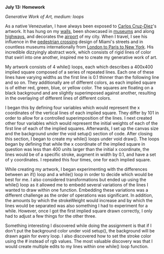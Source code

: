 **July 13: Homework**

*Generative Work of Art, medium: loops*

As a native Venezuelan, I have always been exposed to [Carlos Cruz-Diez](https://www.cruzdiezartfoundation.org/carlos-cruz-diez)'s artwork. It has hung on my [walls](https://lh3.googleusercontent.com/proxy/q7eBP8AJwIUHZ0j7gJ3oB38KEu3Ppv_hC66VyTQng2rWOSzTAdstykNzsKe6cPVDnsYl-CMB7h1XR-UDipGm3NjSySZOiIesi2p9tzKfAW0T8vEmC8k8Zhzvqmx4VIZCWUw0d-q3GCxBUuFc), been showcased in [museums](https://i.pinimg.com/originals/e3/39/cf/e339cf0da73816111c6c9835863cff4a.jpg) and along [highways](https://a4.pbase.com/o6/23/943723/1/141028553.GtYhDjFy.CarlosCruzDiezArtpiece-Caracas.jpg), and decorates the [airport](https://i.pinimg.com/originals/29/d7/b4/29d7b4bf2d5b35f17420abcd3a42ab73.jpg) of my city. When I travel, I see his influence in the [pedestrian crossing](https://s3.amazonaws.com/files.collageplatform.com.prod/image_cache/1010x580_fit/5ab12bb7a09a72340a8b4568/18b6026228e0ec20742a0a1517b13f76.jpg) design of Miami's streets and in countless museums internationally from [London to Paris to New York](https://www.rukajgallery.com/carlos-cruzdiez). His incredible dizzyingly abstract work, which consists of rigid lines of color that swirl into one another, inspired me to create my generative work of art.


My artwork consists of 4 while() loops, each which describes a 400x400 implied square composed of a series of repeated lines. Each one of these lines have varying widths as the first line is 0.1 thinner than the following line and so on. They additionally are of different colors, as each implied square is of either red, green, blue, or yellow color. The squares are floating on a black background and are slightly superimposed against another, resulting in the overlaying of different lines of different colors.

I began this by defining four variables which would represent the x coordinates of the vertical lines of each implied square. They differ by 101 in order to allow for a controlled superimposition of the lines. I next created other four variables which would represent the initial weights of each of the first line of each of the implied squares. Afterwards, I set up the canvas size and the background under the void setup() section of code. After closing this section, I began to create my while() loops under void draw(). The loops began by defining that while the x coordinate of the implied square in question was less than 400 units larger than the initial x coordinate, the lines would be of a specific stroke, augment in width by 0.1, and have a set of y coordinates. I repeated this four times, one for each implied square.

While creating my artwork, I began experimenting with the differences between an if() loop and a while() loop in order to decide which would be best for me. I also considered transformations but ended up using the while() loop as it allowed me to embedd several variations of the lines I wanted to draw within one function. Embedding these variations was a different challenge as the order of operations was significant. In addition, the amounts by which the strokeWeight would increase and by which the lines would be separated was also something I had to experiment for a while. However, once I got the first implied square drawn correctly, I only had to adjust a few things for the other three.

Something interesting I discovered while doing the assignment is that if I don't put the background color under void setup(), the background will be drawn again for every loop. I also discovered how to set the stroke color using the # instead of rgb values. The most valuable discovery was that I would create multiple edits to my lines within one while() loop function.
